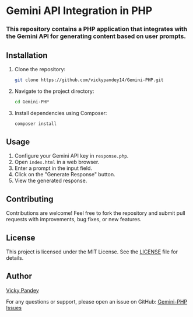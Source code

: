 # Gemini API Integration in PHP

### This repository contains a PHP application that integrates with the Gemini API for generating content based on user prompts.

## Installation

1. Clone the repository:

   ```bash
   git clone https://github.com/vickypandey14/Gemini-PHP.git
   ```
   
3. Navigate to the project directory:
   ```bash
   cd Gemini-PHP
   ```
4. Install dependencies using Composer:
   ```bash
   composer install
   ```

## Usage
1. Configure your Gemini API key in `response.php`.
2. Open `index.html` in a web browser.
3. Enter a prompt in the input field.
4. Click on the "Generate Response" button.
5. View the generated response.

## Contributing
Contributions are welcome! Feel free to fork the repository and submit pull requests with improvements, bug fixes, or new features.

## License
This project is licensed under the MIT License. See the [LICENSE](LICENSE) file for details.

## Author
[Vicky Pandey](https://github.com/vickypandey14)

For any questions or support, please open an issue on GitHub: [Gemini-PHP Issues](https://github.com/vickypandey14/Gemini-PHP/issues)

